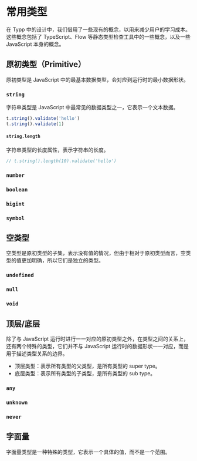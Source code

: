 <script setup>
import Playground from '#components/Playground.vue'
</script>

# 常用类型

在 Typp 中的设计中，我们借用了一些现有的概念，以用来减少用户的学习成本。这些概念包括了 TypeScript、Flow 等静态类型检查工具中的一些概念，以及一些 JavaScript 本身的概念。

## 原初类型（Primitive）

原初类型是 JavaScript 中的最基本数据类型，会对应到运行时的最小数据形状。

### `string`

字符串类型是 JavaScript 中最常见的数据类型之一，它表示一个文本数据。

<Playground global style="height: 200px">

```ts
t.string().validate('hello')
t.string().validate(1)
```

</Playground>

#### `string.length` <Badge type="warning" text="TODO" />

字符串类型的长度属性，表示字符串的长度。

<Playground style="height: 200px">

```ts
// t.string().length(10).validate('hello')
```

</Playground>

### `number`

### `boolean`

### `bigint`

### `symbol`

## 空类型

空类型是原初类型的子集，表示没有值的情况，但由于相对于原初类型而言，空类型的值更加明确，所以它们是独立的类型。

### `undefined`

### `null`

### `void`

## 顶层/底层

除了与 JavaScript 运行时进行一一对应的原初类型之外，在类型之间的关系上，还有两个特殊的类型，它们并不与 JavaScript 运行时的数据形状一一对应，而是用于描述类型关系的边界。

- 顶层类型：表示所有类型的父类型，是所有类型的 super type。
- 底层类型：表示所有类型的子类型，是所有类型的 sub type。

### `any`

### `unknown`

### `never`

## 字面量

字面量类型是一种特殊的类型，它表示一个具体的值，而不是一个范围。
